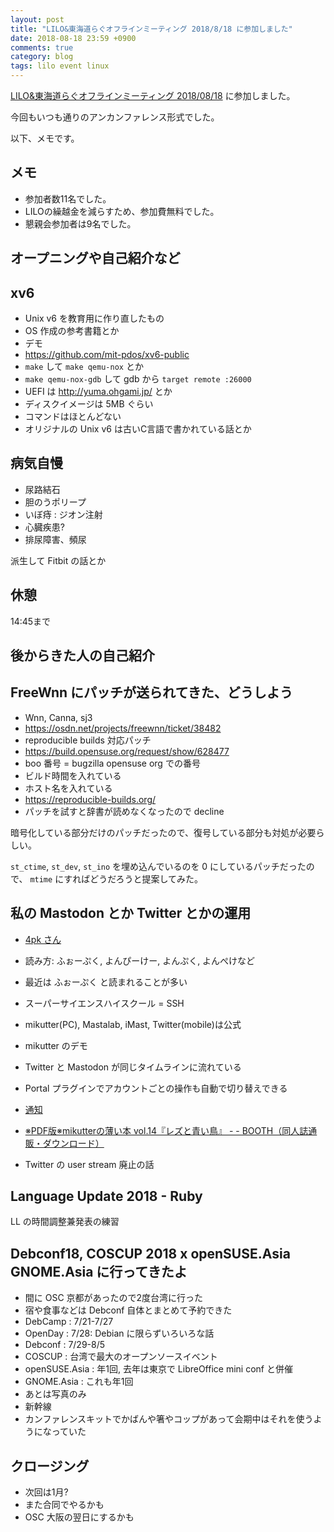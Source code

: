 ```yaml
---
layout: post
title: "LILO&東海道らぐオフラインミーティング 2018/8/18 に参加しました"
date: 2018-08-18 23:59 +0900
comments: true
category: blog
tags: lilo event linux
---
```


[LILO&amp;東海道らぐオフラインミーティング 2018/08/18](https://lilo.connpass.com/event/95172/) に参加しました。

今回もいつも通りのアンカンファレンス形式でした。

<!--more-->

以下、メモです。

## メモ

- 参加者数11名でした。
- LILOの繰越金を減らすため、参加費無料でした。
- 懇親会参加者は9名でした。

## オープニングや自己紹介など

## xv6

- Unix v6 を教育用に作り直したもの
- OS 作成の参考書籍とか
- デモ
- <https://github.com/mit-pdos/xv6-public>
- `make` して `make qemu-nox` とか
- `make qemu-nox-gdb` して gdb から `target remote :26000`
- UEFI は <http://yuma.ohgami.jp/> とか
- ディスクイメージは 5MB ぐらい
- コマンドはほとんどない
- オリジナルの Unix v6 は古いC言語で書かれている話とか

## 病気自慢

- 尿路結石
- 胆のうポリープ
- いぼ痔 : ジオン注射
- 心臓疾患?
- 排尿障害、頻尿

派生して Fitbit の話とか

## 休憩

14:45まで

## 後からきた人の自己紹介

## FreeWnn にパッチが送られてきた、どうしよう

- Wnn, Canna, sj3
- <https://osdn.net/projects/freewnn/ticket/38482>
- reproducible builds 対応パッチ
- <https://build.opensuse.org/request/show/628477>
- boo 番号 = bugzilla opensuse org での番号
- ビルド時間を入れている
- ホスト名を入れている
- <https://reproducible-builds.org/>
- パッチを試すと辞書が読めなくなったので decline

暗号化している部分だけのパッチだったので、復号している部分も対処が必要らしい。

`st_ctime`, `st_dev`, `st_ino` を埋め込んでいるのを 0 にしているパッチだったので、
`mtime` にすればどうだろうと提案してみた。

## 私の Mastodon とか Twitter とかの運用

- [4pk さん](https://social.mikutter.hachune.net/@4pk)
- 読み方: ふぉーぷく, よんぴーけー, よんぷく, よんぺけなど
- 最近は ふぉーぷく と読まれることが多い
- スーパーサイエンスハイスクール = SSH
- mikutter(PC), Mastalab, iMast, Twitter(mobile)は公式
- mikutter のデモ
- Twitter と Mastodon が同じタイムラインに流れている
- Portal プラグインでアカウントごとの操作も自動で切り替えできる
- [通知](https://mikutter4pk.hatenablog.com/entry/2018/08/09/035903)

- [※PDF版※mikutterの薄い本 vol.14『レズと青い鳥』 - - BOOTH（同人誌通販・ダウンロード）](https://mikutter-book.booth.pm/items/967435)
- Twitter の user stream 廃止の話

## Language Update 2018 - Ruby

LL の時間調整兼発表の練習

## Debconf18, COSCUP 2018 x openSUSE.Asia GNOME.Asia に行ってきたよ

- 間に OSC 京都があったので2度台湾に行った
- 宿や食事などは Debconf 自体とまとめて予約できた
- DebCamp : 7/21-7/27
- OpenDay : 7/28: Debian に限らずいろいろな話
- Debconf : 7/29-8/5
- COSCUP : 台湾で最大のオープンソースイベント
- openSUSE.Asia : 年1回, 去年は東京で LibreOffice mini conf と併催
- GNOME.Asia : これも年1回
- あとは写真のみ
- 新幹線
- カンファレンスキットでかばんや箸やコップがあって会期中はそれを使うようになっていた

## クロージング

- 次回は1月?
- また合同でやるかも
- OSC 大阪の翌日にするかも
